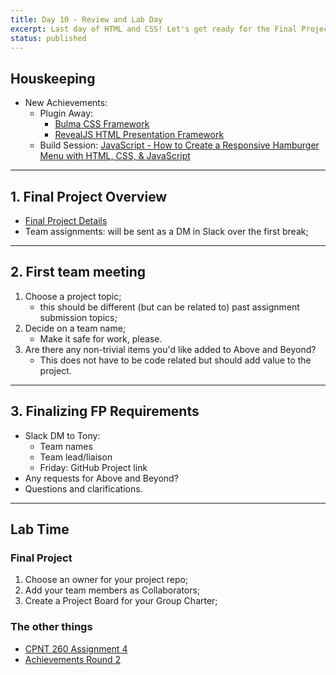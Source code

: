 ```yaml
---
title: Day 10 - Review and Lab Day
excerpt: Last day of HTML and CSS! Let's get ready for the Final Project.
status: published
---
```


## Houskeeping
- New Achievements:
    - Plugin Away: 
        - [Bulma CSS Framework](https://bulma.io/documentation/overview/start/)
        - [RevealJS HTML Presentation Framework](https://revealjs.com/)
    - Build Session: [JavaScript - How to Create a Responsive Hamburger Menu with HTML, CSS, & JavaScript](https://www.youtube.com/watch?v=flItyHiDm7E)

---

## 1. Final Project Overview
- [Final Project Details](/courses/cpnt-260/assessments/final-project)
- Team assignments: will be sent as a DM in Slack over the first break;

---

## 2. First team meeting
1. Choose a project topic;
    - this should be different (but can be related to) past assignment submission topics;
2. Decide on a team name;
    - Make it safe for work, please.
3. Are there any non-trivial items you'd like added to Above and Beyond?
    - This does not have to be code related but should add value to the project.

---

## 3. Finalizing FP Requirements
- Slack DM to Tony:
    - Team names
    - Team lead/liaison
    - Friday: GitHub Project link
- Any requests for Above and Beyond?
- Questions and clarifications.

---

## Lab Time
### Final Project
1. Choose an owner for your project repo;
2. Add your team members as Collaborators;
3. Create a Project Board for your Group Charter;

### The other things
- [CPNT 260 Assignment 4](https://sait-wbdv-f22.netlify.app/courses/cpnt-260/assessments/assignment-4)
- [Achievements Round 2](https://sait-wbdv-f22.netlify.app/courses/cpnt-260/assessments/achievements-2)